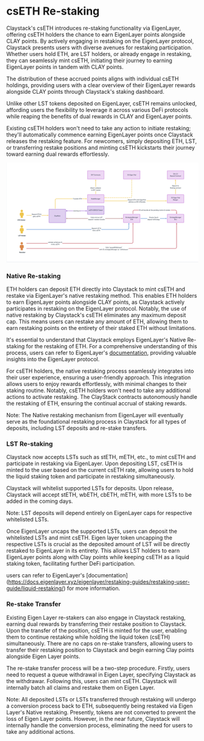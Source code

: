 # csETH Re-staking 
Claystack's csETH introduces re-staking functionality via EigenLayer, offering csETH holders the chance to earn EigenLayer points alongside CLAY points. By actively engaging in restaking on the EigenLayer protocol, Claystack presents users with diverse avenues for restaking participation. Whether users hold ETH, are LST holders, or already engage in restaking, they can seamlessly mint csETH, initiating their journey to earning EigenLayer points in tandem with CLAY points.

The distribution of these accrued points aligns with individual csETH holdings, providing users with a clear overview of their EigenLayer rewards alongside CLAY points through Claystack's staking dashboard.

Unlike other LST tokens deposited on EigenLayer, csETH remains unlocked, affording users the flexibility to leverage it across various DeFi protocols while reaping the benefits of dual rewards in CLAY and EigenLayer points.

Existing csETH holders won't need to take any action to initiate restaking; they'll automatically commence earning EigenLayer points once Claystack releases the restaking feature. For newcomers, simply depositing ETH, LST, or transferring restake positions and minting csETH kickstarts their journey toward earning dual rewards effortlessly.

![restaking](../images/restaking.png)

### Native Re-staking 
ETH holders can deposit ETH directly into Claystack to mint csETH and restake via EigenLayer's native restaking method. This enables ETH holders to earn EigenLayer points alongside CLAY points, as Claystack actively participates in restaking on the EigenLayer protocol. Notably, the use of native restaking by Claystack's csETH eliminates any maximum deposit cap. This means users can restake any amount of ETH, allowing them to earn restaking points on the entirety of their staked ETH without limitations.

It's essential to understand that Claystack employs EigenLayer's Native Re-staking for the restaking of ETH. For a comprehensive understanding of this process, users can refer to EigenLayer's [documentation](https://docs.eigenlayer.xyz/restaking-guides/restaking-user-guide/native-restaking), providing valuable insights into the EigenLayer protocol.

For csETH holders, the native restaking process seamlessly integrates into their user experience, ensuring a user-friendly approach. This integration allows users to enjoy rewards effortlessly, with minimal changes to their staking routine. Notably, csETH holders won't need to take any additional actions to activate restaking. The ClayStack contracts autonomously handle the restaking of ETH, ensuring the continual accrual of staking rewards.

Note: The Native restaking mechanism from EigenLayer will eventually serve as the foundational restaking process in Claystack for all types of deposits, including LST deposits and re-stake transfers.


### LST Re-staking 

Claystack now accepts LSTs such as stETH, mETH, etc., to mint csETH and participate in restaking via EigenLayer. Upon depositing LST, csETH is minted to the user based on the current csETH rate, allowing users to hold the liquid staking token and participate in restaking simultaneously.

Claystack will whitelist supported LSTs for deposits. Upon release, Claystack will accept stETH, wbETH, cbETH, mETH, with more LSTs to be added in the coming days.

Note: LST deposits will depend entirely on EigenLayer caps for respective whitelisted LSTs.

Once EigenLayer uncaps the supported LSTs, users can deposit the whitelisted LSTs and mint csETH. Eigen layer token uncapping the respective LSTs is crucial as the deposited amount of LST will be directly restaked to EigenLayer in its entirety. This allows LST holders to earn EigenLayer points along with Clay points while keeping csETH as a liquid staking token, facilitating further DeFi participation.

users can refer to EigenLayer's  [documentation] (https://docs.eigenlayer.xyz/eigenlayer/restaking-guides/restaking-user-guide/liquid-restaking/) for more information.

### Re-stake Transfer

Existing Eigen Layer re-stakers can also engage in Claystack restaking, earning dual rewards by transferring their restake position to Claystack. Upon the transfer of the position, csETH is minted for the user, enabling them to continue restaking while holding the liquid token (csETH) simultaneously. There are no caps on re-stake transfers, allowing users to transfer their restaking position to Claystack and begin earning Clay points alongside Eigen Layer points.

The re-stake transfer process will be a two-step procedure. Firstly, users need to request a queue withdrawal in Eigen Layer, specifying Claystack as the withdrawar. Following this, users can mint csETH. Claystack will internally batch all claims and restake them on Eigen Layer.


Note: All deposited LSTs or LSTs transferred through restaking will undergo a conversion process back to ETH, subsequently being restaked via Eigen Layer's Native restaking. Presently, tokens are not converted to prevent the loss of Eigen Layer points. However, in the near future, Claystack will internally handle the conversion process, eliminating the need for users to take any additional actions.
